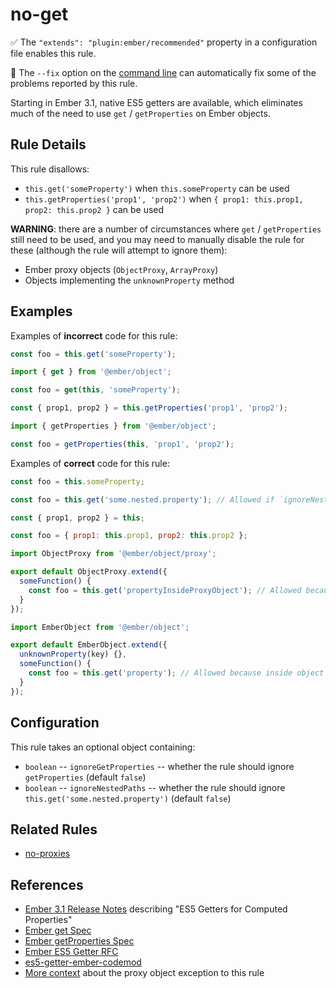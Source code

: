 # no-get

:white_check_mark: The `"extends": "plugin:ember/recommended"` property in a configuration file enables this rule.

:wrench: The `--fix` option on the [command line](https://eslint.org/docs/user-guide/command-line-interface#fixing-problems) can automatically fix some of the problems reported by this rule.

Starting in Ember 3.1, native ES5 getters are available, which eliminates much of the need to use `get` / `getProperties` on Ember objects.

## Rule Details

This rule disallows:

* `this.get('someProperty')` when `this.someProperty` can be used
* `this.getProperties('prop1', 'prop2')` when `{ prop1: this.prop1, prop2: this.prop2 }` can be used

**WARNING**: there are a number of circumstances where `get` / `getProperties` still need to be used, and you may need to manually disable the rule for these (although the rule will attempt to ignore them):

* Ember proxy objects (`ObjectProxy`, `ArrayProxy`)
* Objects implementing the `unknownProperty` method

## Examples

Examples of **incorrect** code for this rule:

```js
const foo = this.get('someProperty');
```

```js
import { get } from '@ember/object';

const foo = get(this, 'someProperty');
```

```js
const { prop1, prop2 } = this.getProperties('prop1', 'prop2');
```

```js
import { getProperties } from '@ember/object';

const foo = getProperties(this, 'prop1', 'prop2');
```

Examples of **correct** code for this rule:

```js
const foo = this.someProperty;
```

```js
const foo = this.get('some.nested.property'); // Allowed if `ignoreNestedPaths` option is enabled.
```

```js
const { prop1, prop2 } = this;
```

```js
const foo = { prop1: this.prop1, prop2: this.prop2 };
```

```js
import ObjectProxy from '@ember/object/proxy';

export default ObjectProxy.extend({
  someFunction() {
    const foo = this.get('propertyInsideProxyObject'); // Allowed because inside proxy object.
  }
});
```

```js
import EmberObject from '@ember/object';

export default EmberObject.extend({
  unknownProperty(key) {},
  someFunction() {
    const foo = this.get('property'); // Allowed because inside object implementing `unknownProperty()`.
  }
});
```

## Configuration

This rule takes an optional object containing:

* `boolean` -- `ignoreGetProperties` -- whether the rule should ignore `getProperties` (default `false`)
* `boolean` -- `ignoreNestedPaths` -- whether the rule should ignore `this.get('some.nested.property')` (default `false`)

## Related Rules

* [no-proxies](no-proxies.md)

## References

* [Ember 3.1 Release Notes](https://blog.emberjs.com/2018/04/13/ember-3-1-released.html) describing "ES5 Getters for Computed Properties"
* [Ember get Spec](https://api.emberjs.com/ember/release/functions/@ember%2Fobject/get)
* [Ember getProperties Spec](https://api.emberjs.com/ember/release/functions/@ember%2Fobject/getProperties)
* [Ember ES5 Getter RFC](https://github.com/emberjs/rfcs/blob/master/text/0281-es5-getters.md)
* [es5-getter-ember-codemod](https://github.com/rondale-sc/es5-getter-ember-codemod)
* [More context](https://github.com/emberjs/ember.js/issues/16148) about the proxy object exception to this rule
